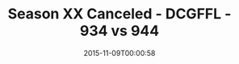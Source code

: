---
title: Season XX Canceled - DCGFFL - 934 vs 944
teams_score:
- team: 934
  score:
- team: 944
  score:
mvp: ''
game-ball: ''
season: 11
week:
date: '2015-11-09T00:00:58'
pageid: season-11-playoffs-november-8-2015-934-vs-944
---